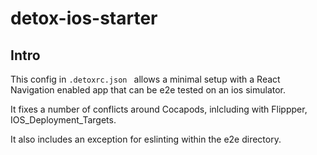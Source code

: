 # detox-ios-starter

## Intro

This config in `.detoxrc.json ` allows a minimal setup with a React Navigation enabled app that can be e2e tested on an ios simulator.

It fixes a number of conflicts around Cocapods, inlcluding with Flippper, IOS_Deployment_Targets.

It also includes an exception for eslinting within the e2e directory.
